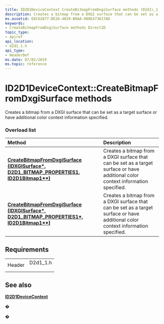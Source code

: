 ```yaml
---
title: ID2D1DeviceContext CreateBitmapFromDxgiSurface methods (D2d1\_1.h)
description: Creates a bitmap from a DXGI surface that can be set as a target surface or have additional color context information specified.
ms.assetid: E8C62877-DE26-4819-B9AA-980E473617AD
keywords:
- CreateBitmapFromDxgiSurface methods Direct2D
topic_type:
- apiref
api_location:
- d2d1_1.h
api_type:
- HeaderDef
ms.date: 07/02/2019
ms.topic: reference
---
```


# ID2D1DeviceContext::CreateBitmapFromDxgiSurface methods

Creates a bitmap from a DXGI surface that can be set as a target surface or have additional color context information specified.

### Overload list



| Method                                                                                                                                                | Description                                                                                                                                 |
|:------------------------------------------------------------------------------------------------------------------------------------------------------|:--------------------------------------------------------------------------------------------------------------------------------------------|
| [**CreateBitmapFromDxgiSurface (IDXGISurface\*, D2D1\_BITMAP\_PROPERTIES1, ID2D1Bitmap1\*\*)**](/windows/win32/api/d2d1_1/nf-d2d1_1-id2d1devicecontext-createbitmapfromdxgisurface(idxgisurface_constd2d1_bitmap_properties1__id2d1bitmap1))  | Creates a bitmap from a DXGI surface that can be set as a target surface or have additional color context information specified.<br/> |
| [**CreateBitmapFromDxgiSurface (IDXGISurface\*, D2D1\_BITMAP\_PROPERTIES1\*, ID2D1Bitmap1\*\*)**](/windows/win32/api/d2d1_1/nf-d2d1_1-id2d1devicecontext-createbitmapfromdxgisurface(idxgisurface_constd2d1_bitmap_properties1_id2d1bitmap1)) | Creates a bitmap from a DXGI surface that can be set as a target surface or have additional color context information specified.<br/> |



## Requirements



|                   |                                                                                      |
|-------------------|--------------------------------------------------------------------------------------|
| Header<br/> | <dl> <dt>D2d1\_1.h</dt> </dl> |



## See also

<dl> <dt>

[**ID2D1DeviceContext**](/windows/win32/api/d2d1_1/nn-d2d1_1-id2d1devicecontext)
</dt> </dl>

�

�